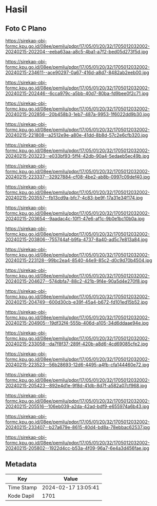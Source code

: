 # Hasil

## Foto C Plano

https://sirekap-obj-formc.kpu.go.id/08ee/pemilu/pdpr/17/05/01/20/32/1705012032002-20240215-202204--eeba63aa-a8c5-4ba1-a7f2-bed05d273f5d.jpg

https://sirekap-obj-formc.kpu.go.id/08ee/pemilu/pdpr/17/05/01/20/32/1705012032002-20240215-234611--ace90297-0a67-416d-a8d7-8482ab2eeb00.jpg

https://sirekap-obj-formc.kpu.go.id/08ee/pemilu/pdpr/17/05/01/20/32/1705012032002-20240215-202446--6cca979c-a5bb-40d7-80ba-fd9bee0f2c71.jpg

https://sirekap-obj-formc.kpu.go.id/08ee/pemilu/pdpr/17/05/01/20/32/1705012032002-20240215-202856--20b458b3-1eb7-487a-9953-1f6022dd9b30.jpg

https://sirekap-obj-formc.kpu.go.id/08ee/pemilu/pdpr/17/05/01/20/32/1705012032002-20240215-221808--a2512e9e-a80e-41dd-8b8d-57c2e6cfb320.jpg

https://sirekap-obj-formc.kpu.go.id/08ee/pemilu/pdpr/17/05/01/20/32/1705012032002-20240215-203223--e033bf93-5ff4-42db-90a4-5edaeb5ec49b.jpg

https://sirekap-obj-formc.kpu.go.id/08ee/pemilu/pdpr/17/05/01/20/32/1705012032002-20240215-223337--32927884-cf08-4be2-ab8b-0997c09def40.jpg

https://sirekap-obj-formc.kpu.go.id/08ee/pemilu/pdpr/17/05/01/20/32/1705012032002-20240215-203557--fb13cd9a-bfc7-4c83-be9f-17a31e34f174.jpg

https://sirekap-obj-formc.kpu.go.id/08ee/pemilu/pdpr/17/05/01/20/32/1705012032002-20240215-203654--9aadac4c-10f1-47e6-af1c-9b0e1bc10b0a.jpg

https://sirekap-obj-formc.kpu.go.id/08ee/pemilu/pdpr/17/05/01/20/32/1705012032002-20240215-203806--755744af-b9fa-4737-8a40-ad5c7e813a84.jpg

https://sirekap-obj-formc.kpu.go.id/08ee/pemilu/pdpr/17/05/01/20/32/1705012032002-20240215-223128--99bc2ea4-8540-44e9-85c2-d0c9d70b4504.jpg

https://sirekap-obj-formc.kpu.go.id/08ee/pemilu/pdpr/17/05/01/20/32/1705012032002-20240215-204627--574dbfa7-88c2-421b-9f4e-90a5d4e270f8.jpg

https://sirekap-obj-formc.kpu.go.id/08ee/pemilu/pdpr/17/05/01/20/32/1705012032002-20240215-204749--600d30cb-e39f-45a4-b672-fd101ed15b52.jpg

https://sirekap-obj-formc.kpu.go.id/08ee/pemilu/pdpr/17/05/01/20/32/1705012032002-20240215-204905--19df32f4-555b-406d-a105-34d6ddaae94e.jpg

https://sirekap-obj-formc.kpu.go.id/08ee/pemilu/pdpr/17/05/01/20/32/1705012032002-20240215-233058--da7f8f37-289f-420b-a8d6-4cd69085cfe2.jpg

https://sirekap-obj-formc.kpu.go.id/08ee/pemilu/pdpr/17/05/01/20/32/1705012032002-20240215-223523--56b28693-12d6-4495-a4fb-cfa144460e72.jpg

https://sirekap-obj-formc.kpu.go.id/08ee/pemilu/pdpr/17/05/01/20/32/1705012032002-20240215-205423--892e4d1e-9f8d-41db-8d7f-a582a07cf968.jpg

https://sirekap-obj-formc.kpu.go.id/08ee/pemilu/pdpr/17/05/01/20/32/1705012032002-20240215-205516--106eb039-a2da-42ad-bdf9-e655974a6b43.jpg

https://sirekap-obj-formc.kpu.go.id/08ee/pemilu/pdpr/17/05/01/20/32/1705012032002-20240215-233407--b27a679e-8615-40d4-bd8a-78ebbac62537.jpg

https://sirekap-obj-formc.kpu.go.id/08ee/pemilu/pdpr/17/05/01/20/32/1705012032002-20240215-205802--1922d4cc-b53a-4f09-96a7-6e4a3d456fae.jpg


## Metadata

| Key        | Value               |
| ---------- | ------------------- |
| Time Stamp | 2024-02-17 13:05:41 |
| Kode Dapil | 1701                |



